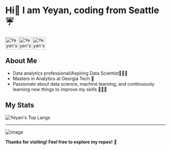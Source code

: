 # Hi👋 I am Yeyan, coding from Seattle ☔

  <a href="https://www.linkedin.com/in/yeyan-wang/">
    <img align="left" alt="Yeyan's Linkedin" width="40px" 
  src="https://img.icons8.com/fluency/48/linkedin.png" />
  </a>

  <a href="https://public.tableau.com/app/profile/yeyan.wang4564">
    <img align="left" alt="Yeyan's Tableau" width="40px"
  src="https://img.icons8.com/color/48/tableau-software.png">
  </a>

  <a href="Resume_Yeyan_Wang.pdf">
    <img align="left" alt="Yeyan's CV" width="40px" 
  src="https://img.icons8.com/external-flaticons-lineal-color-flat-icons/64/000000/external-resume-job-search-flaticons-lineal-color-flat-icons.png" />
  </a>    
 
<br><br>

## About Me
- Data analytics professional/Aspiring Data Scientist🧑🏻‍🔬
- Masters in Analytics at Georgia Tech 🐝
- Passionate about data science, machine learning, and continuously learning new things to improve my skills 👩‍💻👐

## My Stats
  ![Yeyan's Top Langs](https://github-readme-stats.vercel.app/api/top-langs/?username=yeyanwang&layout=compact)
  
---------------------------------
![image](https://media.giphy.com/media/dRvEZLV0ORAmHT1L5u/giphy.gif?cid=790b7611odinnhyaru334p9vkhwghuge532tc5xsfede8v2z&ep=v1_gifs_trending&rid=giphy.gif&ct=g)

**Thanks for visiting! Feel free to explore my repos!** 🤗
